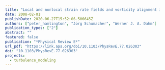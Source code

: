 ```yaml
---
title: "Local and nonlocal strain rate fields and vorticity alignment in turbulent flows"
date: 2008-02-01
publishDate: 2020-06-27T15:52:06.506645Z
authors: ["peter_hamlington", "Jörg Schumacher", "Werner J. A. Dahm"]
publication_types: ["2"]
abstract: ""
featured: false
publication: "*Physical Review E*"
url_pdf: "https://link.aps.org/doi/10.1103/PhysRevE.77.026303"
doi: "10.1103/PhysRevE.77.026303"
projects:
  - turbulence_modeling
---
```


